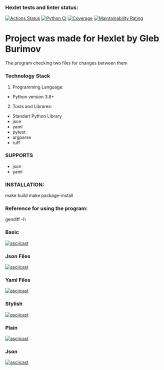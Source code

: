 ### Hexlet tests and linter status:

[![Actions Status](https://github.com/GLEXD/python-project-50/actions/workflows/hexlet-check.yml/badge.svg)](https://github.com/GLEXD/python-project-50/actions)
[![Python CI](https://github.com/GLEXD/python-project-50/actions/workflows/ci.yml/badge.svg)](https://github.com/GLEXD/python-project-50/actions/workflows/ci.yml)
[![Coverage](https://sonarcloud.io/api/project_badges/measure?project=GLEXD_python-project-50&metric=coverage)](https://sonarcloud.io/summary/new_code?id=GLEXD_python-project-50)
[![Maintainability Rating](https://sonarcloud.io/api/project_badges/measure?project=GLEXD_python-project-50&metric=sqale_rating)](https://sonarcloud.io/summary/new_code?id=GLEXD_python-project-50)

# Project was made for Hexlet by Gleb Burimov
The program checking two files for changes between them

### Technology Stack
1. Programming Language:
* Python version 3.8+
2. Tools and Librares:
* Standart Python Library
* json
* yaml
* pytest
* argparse
* ruff

### SUPPORTS
* json
* yaml

### INSTALLATION:

make build
make package-install

### Reference for using the program:

gendiff -h

### Basic

[![asciicast](https://asciinema.org/a/SZqODsyBIKmes1PNbScnL87F3.svg)](https://asciinema.org/a/SZqODsyBIKmes1PNbScnL87F3)

### Json Files

[![asciicast](https://asciinema.org/a/fqykCyorQQ7Wv4tnYvZaNPnfw.svg)](https://asciinema.org/a/fqykCyorQQ7Wv4tnYvZaNPnfw)

### Yaml Files

[![asciicast](https://asciinema.org/a/a9qyoAVyUo3tkeDePXrqKfpJA.svg)](https://asciinema.org/a/a9qyoAVyUo3tkeDePXrqKfpJA)

### Stylish

[![asciicast](https://asciinema.org/a/gvaR1a8qyupPGH1PAGPVOPE3r.svg)](https://asciinema.org/a/gvaR1a8qyupPGH1PAGPVOPE3r)

### Plain

[![asciicast](https://asciinema.org/a/VL6XHYq83dN0Iza1inc3tAWm5.svg)](https://asciinema.org/a/VL6XHYq83dN0Iza1inc3tAWm5)

### Json

[![asciicast](https://asciinema.org/a/4tkomNp2E3ERpDua1gDYjH1T4.svg)](https://asciinema.org/a/4tkomNp2E3ERpDua1gDYjH1T4)

